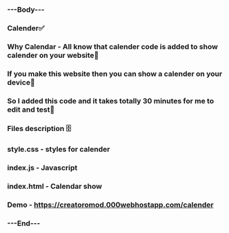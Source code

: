 ### ---Body---
### Calender✅
### Why Calendar - All know that calender code is added to show calender on your website🤣
### If you make this website then you can show a calender on your device🥺
### So I added this code and it takes totally 30 minutes for me to edit and test🧰
### Files description 🗄️
### style.css - styles for calender
### index.js - Javascript
### index.html - Calendar show
### Demo - https://creatoromod.000webhostapp.com/calender
### ---End---
